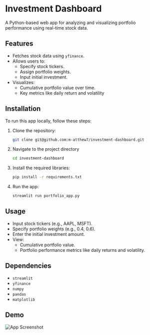 # Investment Dashboard

A Python-based web app for analyzing and visualizing portfolio performance using real-time stock data.

## Features
- Fetches stock data using `yfinance`.
- Allows users to:
  - Specify stock tickers.
  - Assign portfolio weights.
  - Input initial investment.
- Visualizes:
  - Cumulative portfolio value over time.
  - Key metrics like daily return and volatility

## Installation

To run this app locally, follow these steps:

1. Clone the repository:
   ```bash
   git clone git@github.com:m-atthew7/investment-dashboard.git
   
2. Navigate to the project directory
   ```bash
   cd investment-dashboard
   
3. Install the required libraries:
   ```bash
   pip install -r requirements.txt
   
4. Run the app:
   ```bash
   streamlit run portfolio_app.py

## Usage
- Input stock tickers (e.g., AAPL, MSFT).
- Specify portfolio weights (e.g., 0.4, 0.6).
- Enter the initial investment amount.
- View:
  - Cumulative portfolio value.
  - Portfolio performance metrics like daily returns and volatility.
 
## Dependencies
- `streamlit`
- `yfinance`
- `numpy`
- `pandas`
- `matplotlib`

## Demo
![App Screenshot](portfolio-app-demo.jpg)
